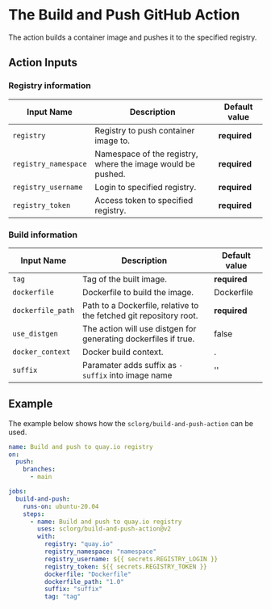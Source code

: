 # The Build and Push GitHub Action

The action builds a container image and pushes it to the specified registry.

## Action Inputs

### Registry information

| Input Name | Description | Default value |
|------------|-------------|---------------|
| `registry` | Registry to push container image to. | **required**  |
| `registry_namespace` | Namespace of the registry, where the image would be pushed. | **required**  |
| `registry_username` | Login to specified registry. | **required**  |
| `registry_token` | Access token to specified registry. | **required**  |

### Build information

| Input Name | Description | Default value |
|------------|-------------|---------------|
| `tag` | Tag of the built image. | **required** |
| `dockerfile` | Dockerfile to build the image. | Dockerfile |
| `dockerfile_path` | Path to a Dockerfile, relative to the fetched git repository root. | **required** |
| `use_distgen` | The action will use distgen for generating dockerfiles if true. | false |
| `docker_context` | Docker build context. | . |
| `suffix` | Paramater adds suffix as `-suffix` into image name | '' |



## Example

The example below shows how the `sclorg/build-and-push-action` can be used.

```yaml
name: Build and push to quay.io registry
on:
  push:
    branches:
      - main

jobs:
  build-and-push:
    runs-on: ubuntu-20.04
    steps:
      - name: Build and push to quay.io registry
        uses: sclorg/build-and-push-action@v2
        with:
          registry: "quay.io"
          registry_namespace: "namespace"
          registry_username: ${{ secrets.REGISTRY_LOGIN }}
          registry_token: ${{ secrets.REGISTRY_TOKEN }}
          dockerfile: "Dockerfile"
          dockerfile_path: "1.0"
          suffix: "suffix"
          tag: "tag"
```
